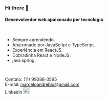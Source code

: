 ### Hi there 👋

<div>
<h4>Desenvolvedor web apaixonado por tecnologia</h4>
</div>

<!-- <div >
  <img src="https://cdn.worldvectorlogo.com/logos/react.svg" width="25"/>
  <img src="https://upload.wikimedia.org/wikipedia/commons/thumb/c/cf/Angular_full_color_logo.svg/1024px-Angular_full_color_logo.svg.png" width="25" />
  <img src="https://seeklogo.com/images/N/nodejs-logo-FBE122E377-seeklogo.com.png" width="20" />
  <img align="right" width="450" src="https://raphaelcarlosr.com/assets/undraw_coding_6mjf.svg" />
</div> -->
</br>

- Sempre aprendendo.
- Apaixonado por JavaScript e TypeScript.
- Experiência em ReactJS.
- Dobradinha React e NodeJS.
- java spring.

</br>

Contato: (11) 99388-3595
</br>
E-mail: marceloandrebio@gmail.com
</br>
Linkedin 
<a href="http://www.linkedin.com/in/marceloasn28">
  <img src="https://static-00.iconduck.com/assets.00/linkedin-icon-1024x1024-net2o24e.png" width="22" />
</a>
